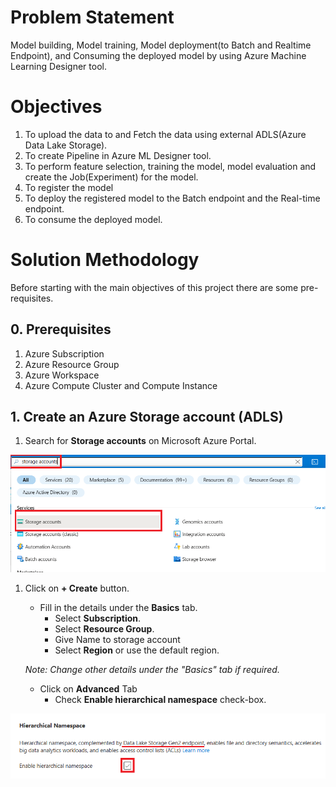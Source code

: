 # Problem Statement

Model building, Model training, Model deployment(to Batch and Realtime Endpoint), and Consuming the deployed model by using Azure Machine Learning Designer tool.

# Objectives

1. To upload the data to and Fetch the data using external ADLS(Azure Data Lake Storage).
1. To create Pipeline in Azure ML Designer tool.
1. To perform feature selection, training the model, model evaluation and create the Job(Experiment) for the model.
1. To register the model
1. To deploy the registered model to the Batch endpoint and the Real-time endpoint.
1. To consume the deployed model.

# Solution Methodology

Before starting with the main objectives of this project there are some pre-requisites.

## 0. Prerequisites
1. Azure Subscription
2. Azure Resource Group
3. Azure Workspace
4. Azure Compute Cluster and Compute Instance

## 1. Create an Azure Storage account (ADLS)
1. Search for **Storage accounts** on Microsoft Azure Portal.

![Search Storage Accounts](https://github.com/Soham0779/AzureML-Designer-Deployment/blob/main/media/storage-account-1.png?raw=true)
1. Click on **+ Create** button.
    - Fill in the details under the **Basics** tab.
        - Select **Subscription**.
        - Select **Resource Group**.
        - Give Name to storage account
        - Select **Region** or use the default region.
    
    *Note: Change other details under the "Basics" tab if required.*
    
    - Click on **Advanced** Tab
        - Check **Enable hierarchical namespace** check-box.
        
![Check Hierarchical namespace](https://github.com/Soham0779/AzureML-Designer-Deployment/blob/main/media/Screenshot%20(739).png?raw=true)